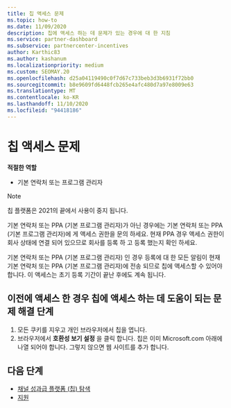```yaml
---
title: 칩 액세스 문제
ms.topic: how-to
ms.date: 11/09/2020
description: 칩에 액세스 하는 데 문제가 있는 경우에 대 한 지침
ms.service: partner-dashboard
ms.subservice: partnercenter-incentives
author: Karthic83
ms.author: kashanum
ms.localizationpriority: medium
ms.custom: SEOMAY.20
ms.openlocfilehash: d25a04119490c0f7d67c733beb3d3b6931f72bb0
ms.sourcegitcommit: b8e9609fd6448fcb265e4afc480d7a97e8009e63
ms.translationtype: MT
ms.contentlocale: ko-KR
ms.lasthandoff: 11/10/2020
ms.locfileid: "94418186"
---
```

# <a name="trouble-accessing-chip"></a>칩 액세스 문제

**적절한 역할**

- 기본 연락처 또는 프로그램 관리자

>[!NOTE]
>칩 플랫폼은 2021의 끝에서 사용이 중지 됩니다.

기본 연락처 또는 PPA (기본 프로그램 관리자)가 아닌 경우에는 기본 연락처 또는 PPA (기본 프로그램 관리자)에 게 액세스 권한을 문의 하세요. 현재 PPA 경우 액세스 권한이 회사 상태에 연결 되어 있으므로 회사를 등록 하 고 등록 했는지 확인 하세요.

기본 연락처 또는 PPA (기본 프로그램 관리자) 인 경우 등록에 대 한 모든 알림이 현재 기본 연락처 또는 PPA (기본 프로그램 관리자)에 전송 되므로 칩에 액세스할 수 있어야 합니다. 이 액세스는 초기 등록 기간이 끝난 후에도 계속 됩니다.

## <a name="troubleshooting-steps-to-assist-with-accessing-chip-if-you-have-had-access-previously"></a>이전에 액세스 한 경우 칩에 액세스 하는 데 도움이 되는 문제 해결 단계

1. 모든 쿠키를 지우고 개인 브라우저에서 칩을 엽니다.
1. 브라우저에서 **호환성 보기 설정** 을 클릭 합니다. 칩은 이미 Microsoft.com 아래에 나열 되어야 합니다. 그렇지 않으면 웹 사이트를 추가 합니다.

## <a name="next-steps"></a>다음 단계

- [채널 성과급 플랫폼 (칩) 탐색](chip-intro.md)
- [지원](report-problems-with-partner-center.md)